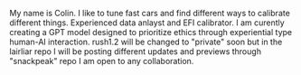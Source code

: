My name is Colin. I like to tune fast cars and find different ways to calibrate different things. 
Experienced data anlayst and EFI calibrator. 
I am curently creating a GPT model designed to prioritize ethics through experiential type human-AI interaction.
rush1.2 will be changed to "private" soon but in the lairliar repo I will be posting different updates and previews through "snackpeak" repo
I am open to any collaboration. 
